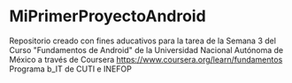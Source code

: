 # MiPrimerProyectoAndroid
Repositorio creado con fines aducativos para la tarea de la Semana 3 del Curso "Fundamentos de Android" de la Universidad Nacional Autónoma de México a través de Coursera https://www.coursera.org/learn/fundamentos
Programa b_IT de CUTI e INEFOP
